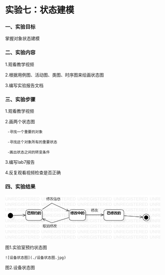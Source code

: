 # 实验七：状态建模 

### 一、实验目标


 掌握对象状态建模


### 二、实验内容

  1.观看教学视频
  
  2.根据用例图、活动图、类图、时序图来绘画状态图 
  
  3.编写实验报告文档

 ### 三、实验步骤
 
   1.观看教学视频
   
   2.画两个状态图
   
     -寻找一个重要的对象 
     
     -寻找这个对象所有的重要状态 
     
     -画出状态之间的转变条件 
     
   3.编写lab7报告
   
   4.反复观看视频检查是否正确

 ### 四、实验结果
  ![实验室预约状态图](./实验室预约状态图.jpg)  

  图1.实验室预约状态图
  
    ![设备状态图](./设备状态图.jpg)  

  图2.设备状态图
